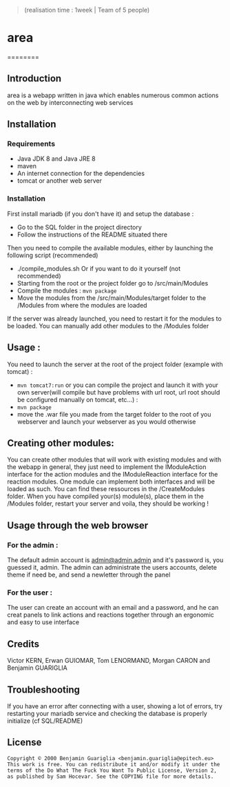 > (realisation time : 1week | Team of 5 people)

# area
========

## Introduction
area is a webapp written in java which enables numerous common actions on the web by interconnecting web services

## Installation
### Requirements
- Java JDK 8 and Java JRE 8
- maven
- An internet connection for the dependencies
- tomcat or another web server

### Installation
First install mariadb (if you don't have it) and setup the database :
- Go to the SQL folder in the project directory
- Follow the instructions of the README situated there

Then you need to compile the available modules, either by launching the following script (recommended) 
- ./compile_modules.sh
Or if you want to do it yourself (not recommended)
- Starting from the root or the project folder go to /src/main/Modules
- Compile the modules : `mvn package`
- Move the modules from the /src/main/Modules/target folder to the /Modules from where the modules are loaded

If the server was already launched, you need to restart it for the modules to be loaded.
You can manually add other modules to the /Modules folder

## Usage :
You need to launch the server at the root of the project folder (example with tomcat) :
- `mvn tomcat7:run`
or you can compile the project and launch it with your own server(will compile but have problems with url root, url root should be configured manually on tomcat, etc...) :
- `mvn package`
- move the .war file you made from the target folder to the root of you webserver and launch your webserver as you would otherwise

## Creating other modules:
You can create other modules that will work with existing modules and with the webapp in general, they just need to implement the IModuleAction interface for the action modules and the IModuleReaction interface for the reaction modules. One module can implement both interfaces and will be loaded as such. You can find these ressources in the /CreateModules folder. When you have compiled your(s) module(s), place them in the /Modules folder, restart your server and voila, they should be working !

## Usage through the web browser
### For the admin :
The default admin account is admin@admin.admin and it's password is, you guessed it, admin.
The admin can administrate the users accounts, delete theme if need be, and send a newletter through the panel
### For the user :
The user can create an account with an email and a password, and he can creat panels to link actions and reactions together through an ergonomic and easy to use interface

## Credits
Victor KERN, Erwan GUIOMAR, Tom LENORMAND, Morgan CARON and Benjamin GUARIGLIA

## Troubleshooting
If you have an error after connecting with a user, showing a lot of errors, try restarting your mariadb service and checking the database is properly initialize (cf SQL/README)

## License
    Copyright © 2000 Benjamin Guariglia <benjamin.guariglia@epitech.eu>
    This work is free. You can redistribute it and/or modify it under the
    terms of the Do What The Fuck You Want To Public License, Version 2,
    as published by Sam Hocevar. See the COPYING file for more details.
